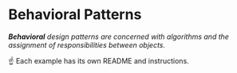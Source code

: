 # Behavioral Patterns

_**Behavioral** design patterns are concerned with algorithms and the assignment of responsibilities between objects._

☝ Each example has its own README and instructions.